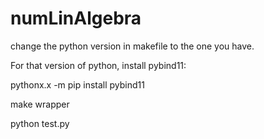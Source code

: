 # numLinAlgebra

change the python version in makefile to the one you have.

For that version of python, install pybind11:

pythonx.x -m pip install pybind11

make wrapper

python test.py



